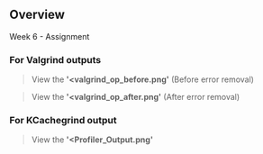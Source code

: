 ## Overview

Week 6 - Assignment 

### For Valgrind outputs
 > View the **'<valgrind_op_before.png'**  (Before error removal)
 
 > View the **'<valgrind_op_after.png'**   (After error removal)
 
 ### For KCachegrind output
 > View the **'<Profiler_Output.png'**  
